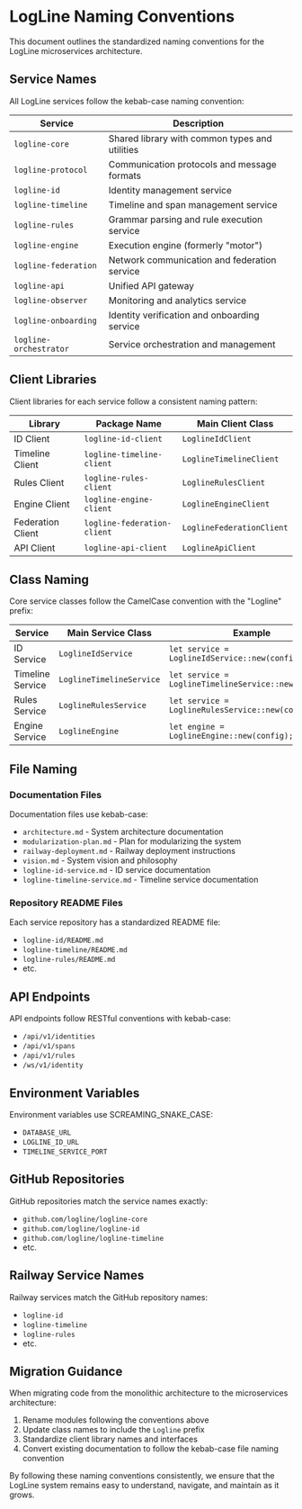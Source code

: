 # LogLine Naming Conventions

This document outlines the standardized naming conventions for the LogLine microservices architecture.

## Service Names

All LogLine services follow the kebab-case naming convention:

| Service | Description |
|---------|-------------|
| `logline-core` | Shared library with common types and utilities |
| `logline-protocol` | Communication protocols and message formats |
| `logline-id` | Identity management service |
| `logline-timeline` | Timeline and span management service |
| `logline-rules` | Grammar parsing and rule execution service |
| `logline-engine` | Execution engine (formerly "motor") |
| `logline-federation` | Network communication and federation service |
| `logline-api` | Unified API gateway |
| `logline-observer` | Monitoring and analytics service |
| `logline-onboarding` | Identity verification and onboarding service |
| `logline-orchestrator` | Service orchestration and management |

## Client Libraries

Client libraries for each service follow a consistent naming pattern:

| Library | Package Name | Main Client Class |
|---------|--------------|------------------|
| ID Client | `logline-id-client` | `LoglineIdClient` |
| Timeline Client | `logline-timeline-client` | `LoglineTimelineClient` |
| Rules Client | `logline-rules-client` | `LoglineRulesClient` |
| Engine Client | `logline-engine-client` | `LoglineEngineClient` |
| Federation Client | `logline-federation-client` | `LoglineFederationClient` |
| API Client | `logline-api-client` | `LoglineApiClient` |

## Class Naming

Core service classes follow the CamelCase convention with the "Logline" prefix:

| Service | Main Service Class | Example |
|---------|-------------------|---------|
| ID Service | `LoglineIdService` | `let service = LoglineIdService::new(config);` |
| Timeline Service | `LoglineTimelineService` | `let service = LoglineTimelineService::new(config);` |
| Rules Service | `LoglineRulesService` | `let service = LoglineRulesService::new(config);` |
| Engine Service | `LoglineEngine` | `let engine = LoglineEngine::new(config);` |

## File Naming

### Documentation Files

Documentation files use kebab-case:

- `architecture.md` - System architecture documentation
- `modularization-plan.md` - Plan for modularizing the system
- `railway-deployment.md` - Railway deployment instructions
- `vision.md` - System vision and philosophy
- `logline-id-service.md` - ID service documentation
- `logline-timeline-service.md` - Timeline service documentation

### Repository README Files

Each service repository has a standardized README file:

- `logline-id/README.md`
- `logline-timeline/README.md`
- `logline-rules/README.md`
- etc.

## API Endpoints

API endpoints follow RESTful conventions with kebab-case:

- `/api/v1/identities`
- `/api/v1/spans`
- `/api/v1/rules`
- `/ws/v1/identity`

## Environment Variables

Environment variables use SCREAMING_SNAKE_CASE:

- `DATABASE_URL`
- `LOGLINE_ID_URL`
- `TIMELINE_SERVICE_PORT`

## GitHub Repositories

GitHub repositories match the service names exactly:

- `github.com/logline/logline-core`
- `github.com/logline/logline-id`
- `github.com/logline/logline-timeline`
- etc.

## Railway Service Names

Railway services match the GitHub repository names:

- `logline-id`
- `logline-timeline`
- `logline-rules`
- etc.

## Migration Guidance

When migrating code from the monolithic architecture to the microservices architecture:

1. Rename modules following the conventions above
2. Update class names to include the `Logline` prefix
3. Standardize client library names and interfaces
4. Convert existing documentation to follow the kebab-case file naming convention

By following these naming conventions consistently, we ensure that the LogLine system remains easy to understand, navigate, and maintain as it grows.